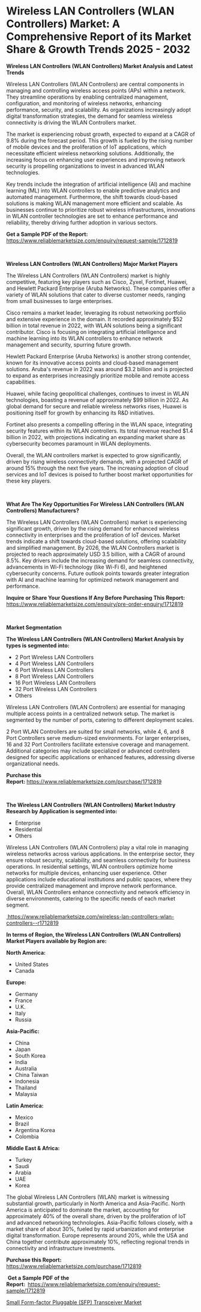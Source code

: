 <p><h1>Wireless LAN Controllers (WLAN Controllers) Market: A Comprehensive Report of its Market Share & Growth Trends 2025 - 2032</h1></p><p><strong>Wireless LAN Controllers (WLAN Controllers) Market Analysis and Latest Trends</strong></p>
<p><p>Wireless LAN Controllers (WLAN Controllers) are central components in managing and controlling wireless access points (APs) within a network. They streamline operations by enabling centralized management, configuration, and monitoring of wireless networks, enhancing performance, security, and scalability. As organizations increasingly adopt digital transformation strategies, the demand for seamless wireless connectivity is driving the WLAN Controllers market.</p><p>The market is experiencing robust growth, expected to expand at a CAGR of 9.8% during the forecast period. This growth is fueled by the rising number of mobile devices and the proliferation of IoT applications, which necessitate efficient wireless networking solutions. Additionally, the increasing focus on enhancing user experiences and improving network security is propelling organizations to invest in advanced WLAN technologies.</p><p>Key trends include the integration of artificial intelligence (AI) and machine learning (ML) into WLAN controllers to enable predictive analytics and automated management. Furthermore, the shift towards cloud-based solutions is making WLAN management more efficient and scalable. As businesses continue to prioritize robust wireless infrastructures, innovations in WLAN controller technologies are set to enhance performance and reliability, thereby driving further adoption in various sectors.</p></p>
<p><strong>Get a Sample PDF of the Report:&nbsp;</strong> <a href="https://www.reliablemarketsize.com/enquiry/request-sample/1712819?utm_campaign=1131&utm_medium=2&utm_source=Github&utm_content=ia&utm_term=11012025&utm_id=wireless-lan-controllers-wlan-controllers">https://www.reliablemarketsize.com/enquiry/request-sample/1712819</a></p>
<p>&nbsp;</p>
<p><strong>Wireless LAN Controllers (WLAN Controllers) Major Market Players</strong></p>
<p><p>The Wireless LAN Controllers (WLAN Controllers) market is highly competitive, featuring key players such as Cisco, Zyxel, Fortinet, Huawei, and Hewlett Packard Enterprise (Aruba Networks). These companies offer a variety of WLAN solutions that cater to diverse customer needs, ranging from small businesses to large enterprises.</p><p>Cisco remains a market leader, leveraging its robust networking portfolio and extensive experience in the domain. It recorded approximately $52 billion in total revenue in 2022, with WLAN solutions being a significant contributor. Cisco is focusing on integrating artificial intelligence and machine learning into its WLAN controllers to enhance network management and security, spurring future growth.</p><p>Hewlett Packard Enterprise (Aruba Networks) is another strong contender, known for its innovative access points and cloud-based management solutions. Aruba's revenue in 2022 was around $3.2 billion and is projected to expand as enterprises increasingly prioritize mobile and remote access capabilities.</p><p>Huawei, while facing geopolitical challenges, continues to invest in WLAN technologies, boasting a revenue of approximately $99 billion in 2022. As global demand for secure and reliable wireless networks rises, Huawei is positioning itself for growth by enhancing its R&D initiatives.</p><p>Fortinet also presents a compelling offering in the WLAN space, integrating security features within its WLAN controllers. Its total revenue reached $1.4 billion in 2022, with projections indicating an expanding market share as cybersecurity becomes paramount in WLAN deployments.</p><p>Overall, the WLAN controllers market is expected to grow significantly, driven by rising wireless connectivity demands, with a projected CAGR of around 15% through the next five years. The increasing adoption of cloud services and IoT devices is poised to further boost market opportunities for these key players.</p></p>
<p>&nbsp;</p>
<p><strong>What Are The Key Opportunities For Wireless LAN Controllers (WLAN Controllers) Manufacturers?</strong></p>
<p><p>The Wireless LAN Controllers (WLAN Controllers) market is experiencing significant growth, driven by the rising demand for enhanced wireless connectivity in enterprises and the proliferation of IoT devices. Market trends indicate a shift towards cloud-based solutions, offering scalability and simplified management. By 2026, the WLAN Controllers market is projected to reach approximately USD 3.5 billion, with a CAGR of around 8.5%. Key drivers include the increasing demand for seamless connectivity, advancements in Wi-Fi technology (like Wi-Fi 6), and heightened cybersecurity concerns. Future outlook points towards greater integration with AI and machine learning for optimized network management and performance.</p></p>
<p><strong>Inquire or Share Your Questions If Any Before Purchasing This Report:</strong> <a href="https://www.reliablemarketsize.com/enquiry/pre-order-enquiry/1712819?utm_campaign=1131&utm_medium=2&utm_source=Github&utm_content=ia&utm_term=11012025&utm_id=wireless-lan-controllers-wlan-controllers">https://www.reliablemarketsize.com/enquiry/pre-order-enquiry/1712819</a></p>
<p>&nbsp;</p>
<p><strong>Market Segmentation</strong></p>
<p><strong>The Wireless LAN Controllers (WLAN Controllers) Market Analysis by types is segmented into:</strong></p>
<p><ul><li>2 Port Wireless LAN Controllers</li><li>4 Port Wireless LAN Controllers</li><li>6 Port Wireless LAN Controllers</li><li>8 Port Wireless LAN Controllers</li><li>16 Port Wireless LAN Controllers</li><li>32 Port Wireless LAN Controllers</li><li>Others</li></ul></p>
<p><p>Wireless LAN Controllers (WLAN Controllers) are essential for managing multiple access points in a centralized network setup. The market is segmented by the number of ports, catering to different deployment scales. </p><p>2 Port WLAN Controllers are suited for small networks, while 4, 6, and 8 Port Controllers serve medium-sized environments. For larger enterprises, 16 and 32 Port Controllers facilitate extensive coverage and management. Additional categories may include specialized or advanced controllers designed for specific applications or enhanced features, addressing diverse organizational needs.</p></p>
<p><strong>Purchase this Report:&nbsp;</strong><a href="https://www.reliablemarketsize.com/purchase/1712819?utm_campaign=1131&utm_medium=2&utm_source=Github&utm_content=ia&utm_term=11012025&utm_id=wireless-lan-controllers-wlan-controllers">https://www.reliablemarketsize.com/purchase/1712819</a></p>
<p>&nbsp;</p>
<p><strong>The Wireless LAN Controllers (WLAN Controllers) Market Industry Research by Application is segmented into:</strong></p>
<p><ul><li>Enterprise</li><li>Residential</li><li>Others</li></ul></p>
<p><p>Wireless LAN Controllers (WLAN Controllers) play a vital role in managing wireless networks across various applications. In the enterprise sector, they ensure robust security, scalability, and seamless connectivity for business operations. In residential settings, WLAN controllers optimize home networks for multiple devices, enhancing user experience. Other applications include educational institutions and public spaces, where they provide centralized management and improve network performance. Overall, WLAN Controllers enhance connectivity and network efficiency in diverse environments, catering to the specific needs of each market segment.</p></p>
<p><a href="https://www.reliablemarketsize.com/wireless-lan-controllers-wlan-controllers--r1712819?utm_campaign=1131&utm_medium=2&utm_source=Github&utm_content=ia&utm_term=11012025&utm_id=wireless-lan-controllers-wlan-controllers">&nbsp;https://www.reliablemarketsize.com/wireless-lan-controllers-wlan-controllers--r1712819</a></p>
<p><strong>In terms of Region, the Wireless LAN Controllers (WLAN Controllers) Market Players available by Region are:</strong></p>
<p>
    <p> <strong> North America: </strong>
        <ul>
            <li>United States</li>
            <li>Canada</li>
        </ul>
        </p> 
    <p> <strong> Europe: </strong>
        <ul>
            <li>Germany</li>
            <li>France</li>
            <li>U.K.</li>
            <li>Italy</li>
            <li>Russia</li>
        </ul>
        </p> 
    <p> <strong> Asia-Pacific: </strong>
        <ul>
            <li>China</li>
            <li>Japan</li>
            <li>South Korea</li>
            <li>India</li>
            <li>Australia</li>
            <li>China Taiwan</li>
            <li>Indonesia</li>
            <li>Thailand</li>
            <li>Malaysia</li>
        </ul>
        </p> 
    <p> <strong> Latin America: </strong>
        <ul>
            <li>Mexico</li>
            <li>Brazil</li>
            <li>Argentina Korea</li>
            <li>Colombia</li>
        </ul>
        </p> 
    <p> <strong> Middle East & Africa: </strong>
        <ul>
            <li>Turkey</li>
            <li>Saudi</li>
            <li>Arabia</li>
            <li>UAE</li>
            <li>Korea</li>
        </ul>
    </p>
    </p>
<p><p>The global Wireless LAN Controllers (WLAN) market is witnessing substantial growth, particularly in North America and Asia-Pacific. North America is anticipated to dominate the market, accounting for approximately 40% of the overall share, driven by the proliferation of IoT and advanced networking technologies. Asia-Pacific follows closely, with a market share of about 30%, fueled by rapid urbanization and enterprise digital transformation. Europe represents around 20%, while the USA and China together contribute approximately 10%, reflecting regional trends in connectivity and infrastructure investments.</p></p>
<p><strong>Purchase this Report: </strong><a href="https://www.reliablemarketsize.com/purchase/1712819?utm_campaign=1131&utm_medium=2&utm_source=Github&utm_content=ia&utm_term=11012025&utm_id=wireless-lan-controllers-wlan-controllers">https://www.reliablemarketsize.com/purchase/1712819</a></p>
<p>&nbsp;<strong>Get a Sample PDF of the Report:&nbsp;&nbsp;</strong><a href="https://www.reliablemarketsize.com/enquiry/request-sample/1712819?utm_campaign=1131&utm_medium=2&utm_source=Github&utm_content=ia&utm_term=11012025&utm_id=wireless-lan-controllers-wlan-controllers">https://www.reliablemarketsize.com/enquiry/request-sample/1712819</a></p>
<p><strong></strong></p>
<p><p><a href="https://github.com/CliffMedina6/Market-Research-Report-List-7/blob/main/small-form-factor-pluggable-sfp-transceiver-market.md?utm_campaign=1131&utm_medium=2&utm_source=Github&utm_content=ia&utm_term=11012025&utm_id=wireless-lan-controllers-wlan-controllers">Small Form-factor Pluggable (SFP) Transceiver Market</a></p></p>